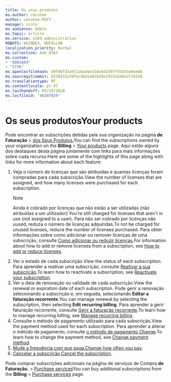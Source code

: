 ```yaml
---
title: Os seus produtos
ms.author: cmcatee
author: cmcatee-MSFT
manager: scotv
ms.audience: Admin
ms.topic: article
ms.service: o365-administration
ROBOTS: NOINDEX, NOFOLLOW
localization_priority: Normal
ms.collection: Adm_O365
ms.custom:
- "9001669"
- "3736"
ms.openlocfilehash: 49f90fd3a911abaebe158e442d97f9345548ee88
ms.sourcegitcommit: 0338332a70fec9bd1e81b26e1933a5d0e3f261b6
ms.translationtype: MT
ms.contentlocale: pt-PT
ms.lasthandoff: 09/29/2020
ms.locfileid: "48307029"
---
```

# <a name="your-products"></a><span data-ttu-id="1ddc6-102">Os seus produtos</span><span class="sxs-lookup"><span data-stu-id="1ddc6-102">Your products</span></span>

<span data-ttu-id="1ddc6-103">Pode encontrar as subscrições detidas pela sua organização na página **de Faturação**  >  [dos Seus Produtos.](https://go.microsoft.com/fwlink/p/?linkid=842054)</span><span class="sxs-lookup"><span data-stu-id="1ddc6-103">You can find the subscriptions owned by your organization on the **Billing** > [Your products](https://go.microsoft.com/fwlink/p/?linkid=842054) page.</span></span> <span data-ttu-id="1ddc6-104">Aqui estão alguns dos destaques desta página juntamente com links para mais informações sobre cada recurso:</span><span class="sxs-lookup"><span data-stu-id="1ddc6-104">Here are some of the highlights of this page along with links for more information about each feature:</span></span>

1. <span data-ttu-id="1ddc6-105">Veja o número de licenças que são atribuídas e quantas licenças foram compradas para cada subscrição.</span><span class="sxs-lookup"><span data-stu-id="1ddc6-105">View the number of licenses that are assigned, and how many licenses were purchased for each subscription.</span></span>
    > [!NOTE]
    > <span data-ttu-id="1ddc6-106">Ainda é cobrado por licenças que não estão a ser utilizadas (não atribuídas a um utilizador).</span><span class="sxs-lookup"><span data-stu-id="1ddc6-106">You're still charged for licenses that aren't in use (not assigned to a user).</span></span> <span data-ttu-id="1ddc6-107">Para não ser cobrado por licenças não uused, reduza o número de licenças adquiridas.</span><span class="sxs-lookup"><span data-stu-id="1ddc6-107">To not be charged for unused licenses, reduce the number of licenses purchased.</span></span> <span data-ttu-id="1ddc6-108">Para obter informações sobre como adicionar ou remover licenças de uma subscrição, consulte [Como adicionar ou reduzir licenças](https://docs.microsoft.com/alchemyinsights/how-to-add-or-reduce-licenses).</span><span class="sxs-lookup"><span data-stu-id="1ddc6-108">For information about how to add or remove licenses from a subscription, see [How to add or reduce licenses](https://docs.microsoft.com/alchemyinsights/how-to-add-or-reduce-licenses).</span></span>
2. <span data-ttu-id="1ddc6-109">Ver o estado de cada subscrição.</span><span class="sxs-lookup"><span data-stu-id="1ddc6-109">View the status of each subscription.</span></span> <span data-ttu-id="1ddc6-110">Para aprender a reativar uma subscrição, consulte [Reativar a sua subscrição](reactivate-your-subscription.md).</span><span class="sxs-lookup"><span data-stu-id="1ddc6-110">To learn how to reactivate a subscription, see [Reactivate your subscription](reactivate-your-subscription.md).</span></span>
3. <span data-ttu-id="1ddc6-111">Ver a data de renovação ou validade de cada subscrição.</span><span class="sxs-lookup"><span data-stu-id="1ddc6-111">View the renewal or expiration date of each subscription.</span></span> <span data-ttu-id="1ddc6-112">Pode gerir a renovação selecionando a subscrição e, em seguida, selecionando **Editar a faturação recorrente**.</span><span class="sxs-lookup"><span data-stu-id="1ddc6-112">You can manage renewal by selecting the subscription, then selecting **Edit recurring billing**.</span></span> <span data-ttu-id="1ddc6-113">Para aprender a gerir faturação recorrente, consulte [Gerir a faturação recorrente](manage-auto-renewal.md).</span><span class="sxs-lookup"><span data-stu-id="1ddc6-113">To learn how to manage recurring billing, see [Manage recurring billing](manage-auto-renewal.md).</span></span>
4. <span data-ttu-id="1ddc6-114">Consulte o método de pagamento utilizado para cada subscrição.</span><span class="sxs-lookup"><span data-stu-id="1ddc6-114">View the payment method used for each subscription.</span></span> <span data-ttu-id="1ddc6-115">Para aprender a alterar o método de pagamento, consulte [o método de pagamento Change](change-payment-method.md).</span><span class="sxs-lookup"><span data-stu-id="1ddc6-115">To learn how to change the payment method, see [Change payment method](change-payment-method.md).</span></span>
5. <span data-ttu-id="1ddc6-116">[Mude a frequência com que paga.](change-how-often-you-pay.md)</span><span class="sxs-lookup"><span data-stu-id="1ddc6-116">[Change how often you pay](change-how-often-you-pay.md).</span></span>
6. <span data-ttu-id="1ddc6-117">[Cancelar a subscrição](https://go.microsoft.com/fwlink/?linkid=2119113).</span><span class="sxs-lookup"><span data-stu-id="1ddc6-117">[Cancel the subscription](https://go.microsoft.com/fwlink/?linkid=2119113).</span></span>

<span data-ttu-id="1ddc6-118">Pode comprar subscrições adicionais na página de serviços de Compra **de Faturação.**  >  [Purchase services](https://go.microsoft.com/fwlink/p/?linkid=868433)</span><span class="sxs-lookup"><span data-stu-id="1ddc6-118">You can buy additional subscriptions from the **Billing** > [Purchase services](https://go.microsoft.com/fwlink/p/?linkid=868433) page.</span></span>